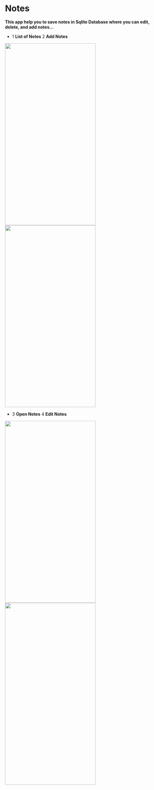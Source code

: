 # Notes
**This app help you to save notes in Sqlite Database where you can edit, delete, and add notes...**

* 1 **List of Notes**  2 **Add Notes**

<img src="https://user-images.githubusercontent.com/26492582/67113781-fb7cff80-f1f7-11e9-8f4f-0a58f56d9e19.png" width="300" height="600"/>  <img src="https://user-images.githubusercontent.com/26492582/67113780-fa4bd280-f1f7-11e9-9859-cc73daac18b1.png" width="300" height="600"/>

* 3 **Open Notes**  4 **Edit Notes**

<img src="https://user-images.githubusercontent.com/26492582/67113778-f9b33c00-f1f7-11e9-9e3b-8e82ad1bbeb0.png" width="300" height="600"/>  <img src="https://user-images.githubusercontent.com/26492582/67113777-f91aa580-f1f7-11e9-92d5-71bd037d9717.png" width="300" height="600"/>
